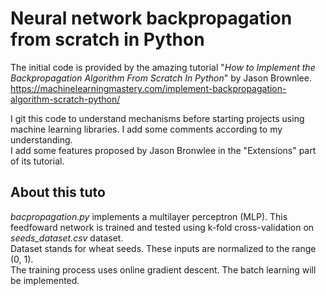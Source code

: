 # Neural network backpropagation from scratch in Python

The initial code is provided by the amazing tutorial "*How to Implement the Backpropagation Algorithm From Scratch In Python*" by Jason Brownlee.<br>
https://machinelearningmastery.com/implement-backpropagation-algorithm-scratch-python/

I git this code to understand mechanisms before starting projects using machine learning libraries. I add some comments according to my understanding.<br>
I add some features proposed by Jason Bronwlee in the "Extensions" part of its tutorial.

## About this tuto
*bacpropagation.py* implements a multilayer perceptron (MLP). This feedfoward network is trained and tested using k-fold cross-validation on *seeds_dataset.csv* dataset.<br>
Dataset stands for wheat seeds. These inputs are normalized to the range (0, 1).<br>
The training process uses online gradient descent. The batch learning will be implemented.




